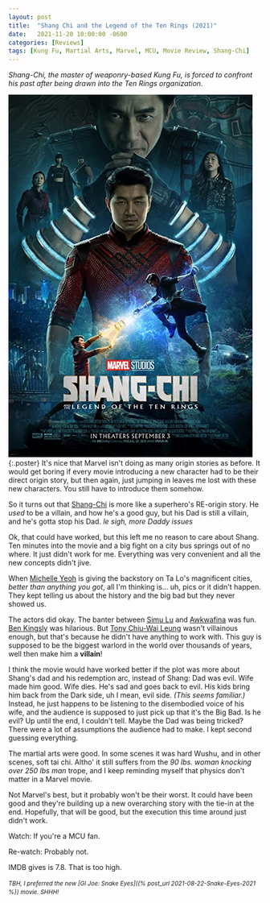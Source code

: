 ```yaml
---
layout: post
title:  "Shang Chi and the Legend of the Ten Rings (2021)"
date:   2021-11-20 10:00:00 -0600
categories: [Reviews]
tags: [Kung Fu, Martial Arts, Marvel, MCU, Movie Review, Shang-Chi]
---
```


*Shang-Chi, the master of weaponry-based Kung Fu, is forced to confront his past after being drawn into the Ten Rings organization.*

![Shang-Chi poster](/assets/2021/11/shang-chi-2021.jpg){:.poster} It's nice that Marvel isn't doing as many origin stories as before. It would get boring if every movie introducing a new character had to be their direct origin story, but then again, just jumping in leaves me lost with these new characters. You still have to introduce them somehow.

So it turns out that [Shang-Chi](https://www.imdb.com/title/tt9376612/) is more like a superhero's RE-origin story. He *used* to be a villain, and how he's a good guy, but his Dad is still a villain, and he's gotta stop his Dad. *le sigh, more Daddy issues*

Ok, that could have worked, but this left me no reason to care about Shang. Ten minutes into the movie and a big fight on a city bus springs out of no where. It just didn't work for me. Everything was very convenient and all the new concepts didn't jive.

When [Michelle Yeoh](https://www.imdb.com/name/nm0000706/) is giving the backstory on Ta Lo's magnificent cities, *better than anything you got*, all I'm thinking is... uh, pics or it didn't happen. They kept telling us about the history and the big bad but they never showed us.

The actors did okay. The banter between [Simu Lu](https://www.imdb.com/name/nm4855517/) and [Awkwafina](https://www.imdb.com/name/nm5377144/) was fun. [Ben Kingsly](https://www.imdb.com/name/nm0001426/) was hilarious. But [Tony Chiu-Wai Leung](https://www.imdb.com/name/nm0504897/) wasn't villainous enough, but that's because he didn't have anything to work with. This guy is supposed to be the biggest warlord in the world over thousands of years, well then make him a **villain**!

I think the movie would have worked better if the plot was more about Shang's dad and his redemption arc, instead of Shang: Dad was evil. Wife made him good. Wife dies. He's sad and goes back to evil. His kids bring him back from the Dark side, uh I mean, evil side. *(This seems familiar.)* Instead, he just happens to be listening to the disembodied voice of his wife, and the audience is supposed to just pick up that it's the Big Bad. Is he evil? Up until the end, I couldn't tell. Maybe the Dad was being tricked? There were a lot of assumptions the audience had to make. I kept second guessing everything.

The martial arts were good. In some scenes it was hard Wushu, and in other scenes, soft tai chi. Altho' it still suffers from the *90 lbs. woman knocking over 250 lbs man* trope, and I keep reminding myself that physics don't matter in a Marvel movie.

Not Marvel's best, but it probably won't be their worst. It could have been good and they're building up a new overarching story with the tie-in at the end. Hopefully, that will be good, but the execution this time around just didn't work.

Watch: If you're a MCU fan.

Re-watch: Probably not.

IMDB gives is 7.8. That is too high.

<small>*TBH, I preferred the new [GI Joe: Snake Eyes]({% post_url 2021-08-22-Snake-Eyes-2021 %}) movie. SHHH!*</small>
